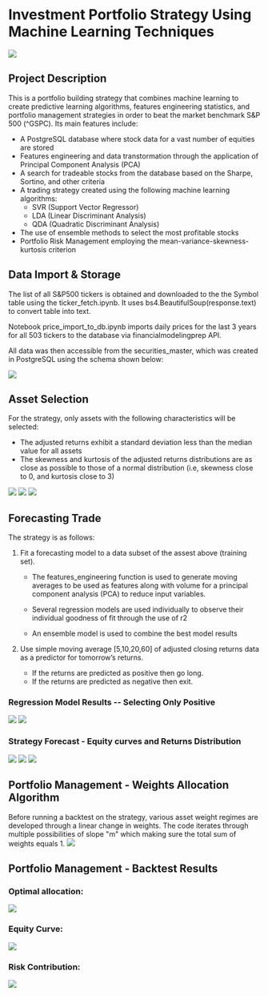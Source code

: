 # Investment Portfolio Strategy Using Machine Learning Techniques
![](./FIGURES/0.png)
## Project Description
This is a portfolio building strategy that combines machine learning to create predictive learning algorithms, features engineering statistics, and portfolio management strategies in order to beat the market benchmark S&P 500 (^GSPC). Its main features include:

* A PostgreSQL database where stock data for a vast number of equities are stored
* Features engineering and data transtormation through the application of Principal Component Analysis (PCA)
* A search for tradeable stocks from the database based on the Sharpe, Sortino, and other criteria
* A trading strategy created using the following machine learning algorithms:
  * SVR (Support Vector Regressor)
  * LDA (Linear Discriminant Analysis) 
  * QDA (Quadratic Discriminant Analysis)
* The use of ensemble methods to select the most profitable stocks
* Portfolio Risk Management employing the mean-variance-skewness-kurtosis criterion

## Data Import & Storage
The list of all S&P500 tickers is obtained and downloaded to the the Symbol table using the ticker_fetch.ipynb. It uses bs4.BeautifulSoup(response.text) to convert table into text.
 
Notebook price_import_to_db.ipynb imports daily prices for the last 3 years for all 503 tickers to the database via financialmodelingprep API.

All data was then accessible from the securities_master, which was created in PostgreSQL using the schema shown below:

![](./FIGURES/01.png)

## Asset Selection
For the strategy, only assets with the following characteristics will be selected:

* The adjusted returns exhibit a standard deviation less than the median value for all assets
* The skewness and kurtosis of the adjusted returns distributions are as close as possible to those of a normal distribution (i.e, skewness close to 0, and kurtosis close to 3)

![](./FIGURES/02.png)
![](./FIGURES/03.png)
![](./FIGURES/04.png)

## Forecasting Trade
The strategy is as follows:

1.  Fit a forecasting model to a data subset of the assest above (training set).
 
    * The features_engineering function is used to generate moving averages to be used as features along with volume for a principal component analysis (PCA) to reduce input variables.

    * Several regression models are used individually to observe their individual goodness of fit through the use of r2

    * An ensemble model is used to combine the best model results

2.  Use simple moving average [5,10,20,60] of adjusted closing returns data as a predictor for tomorrow’s returns. 
    * If the returns are predicted as positive then go long. 
    * If the returns are predicted as negative then exit.

### Regression Model Results -- Selecting Only Positive
![](./FIGURES/05.png)
![](./FIGURES/06.png)

### Strategy Forecast - Equity curves and Returns Distribution
![](./FIGURES/07.png)
![](./FIGURES/08.png)
![](./FIGURES/09.png)

## Portfolio Management - Weights Allocation Algorithm
Before running a backtest on the strategy, various asset weight regimes are developed through a linear change in weights. The code  iterates through multiple possibilities of slope "m" which making sure the total sum of weights equals 1.
![](./FIGURES/10.png)

## Portfolio Management - Backtest Results
### Optimal allocation:
![](./FIGURES/11.png)
### Equity Curve:
![](./FIGURES/12.png)
### Risk Contribution:
![](./FIGURES/13.png)
